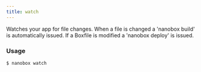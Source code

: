 ```yaml
---
title: watch
---
```


Watches your app for file changes. When a file is changed a 'nanobox build' is automatically issued. If a Boxfile is modified a 'nanobox deploy' is issued.

### Usage
```shell
$ nanobox watch
```